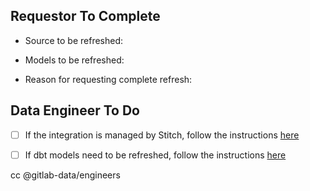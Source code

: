 ## Requestor To Complete


* Source to be refreshed: 
<!-- Which source and source objects provide the data that needs to be completely reloaded into the data warehouse? -->

* Models to be refreshed:
<!-- What specific dbt models need to be reloaded? -->
<!-- You may add the dbt node selector https://docs.getdbt.com/reference/node-selection/methods -->

* Reason for requesting complete refresh:
<!-- A complete refresh comes with risk, what is the need for a complete refresh vs possible alternatives? -->
<!-- Please link any relevant MRs or Issues here -->


## Data Engineer To Do

* [ ] If the integration is managed by Stitch, follow the instructions [here](https://about.gitlab.com/handbook/business-ops/data-team/platform/infrastructure/#stitch-managed-data)

* [ ] If dbt models need to be refreshed, follow the instructions [here](https://about.gitlab.com/handbook/business-ops/data-team/platform/infrastructure/#dbt-models-full-refresh) 


cc @gitlab-data/engineers
